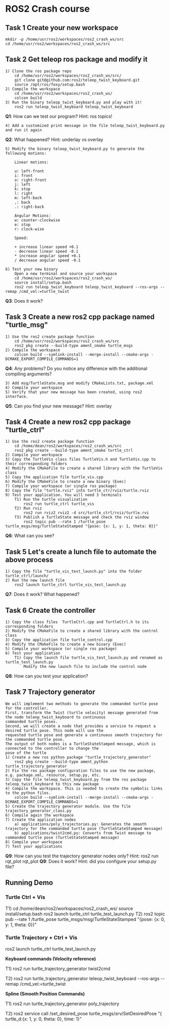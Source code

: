 # ROS2 Crash course


## Task 1 Create your new workspace

	mkdir -p /home/usr/ros2/workspaces/ros2_crash_ws/src
	cd /home/usr/ros2/workspaces/ros2_crash_ws/src

## Task 2 Get teleop ros package and modify it
	
	1) Clone the ros package repo
		cd /home/usr/ros2/workspaces/ros2_crash_ws/src/
		git clone git@github.com:ros2/teleop_twist_keyboard.git
		source /opt/ros/foxy/setup.bash
	2) Compile the workspace
		cd /home/usr/ros2/workspaces/ros2_crash_ws/
		colcon build
	3) Run the binary teleop_twist_keyboard.py and play with it! 
		ros2 run teleop_twist_keyboard teleop_twist_keyboard
**Q1**: How can we test our program? Hint: ros topics!

	4) Add a customized print message in the file teleop_twist_keyboard.py and run it again

**Q2**: What happened? Hint: underlay vs overlay
	
	5) Modify the binary teleop_twist_keyboard.py to generate the following motions:

		Linear motions: 

		u: left-front
		i: front
		o: right-front
		j: left
		k: stop
		l: right
		m: left-back
		,: back
		.: right-back

		Angular Motions:
		w: counter-clockwise
		e: stop
		r: clock-wise

		Speed:

		+ increase linear speed +0.1
		- decrease linear speed -0.1
		* increase angular speed +0.1
		/ decrease angular speed -0.1

	6) Test your new binary
		Open a new terminal and source your workspace
		cd /home/usr/ros2/workspaces/ros2_crash_ws/
		source install/setup.bash
		ros2 run teleop_twist_keyboard teleop_twist_keyboard --ros-args --remap /cmd_vel:=turtle_twist
**Q3**: Does it work? 
		
## Task 3 Create a new ros2 cpp package named "turtle_msg"
	1) Use the ros2 create package function 
		cd /home/usr/ros2/workspaces/ros2_crash_ws/src
		ros2 pkg create --build-type ament_cmake turtle_msgs
	2) Compile the workspace
		colcon build --symlink-install --merge-install --cmake-args -DCMAKE_EXPORT_COMPILE_COMMANDS=1
**Q4**: Any problems? Do you notice any difference with the additional compiling arguments?
	
	3) Add msg/TurtleState.msg and modify CMakeLists.txt, package.xml
	4) Compile your workspace
	5) Verify that your new message has been created, using ros2 interface.
**Q5**: Can you find your new message? Hint: overlay

## Task 4 Create a new ros2 cpp package "turtle_ctrl"
	1) Use the ros2 create package function 
		cd /home/dean/ros2/workspaces/ros2_crash_ws/src
		ros2 pkg create --build-type ament_cmake turtle_ctrl
	2) Compile your workspace
	3) Copy the TurtleVis class files TurtleVis.h and TurtleVis.cpp to their corresponding folders
	4) Modify the CMakeFile to create a shared library with the TurtleVis class
	5) Copy the application file turtle_vis.cpp
	6) Modify the CMakeFile to create a new binary (Exec)
	7) Compile your workspace (or single ros package)
	8) Copy the file "turtle.rviz" into turtle_ctr/rviz/turtle.rviz
	9) Test your application. You will need 3 terminals
		T1) Run the turtle visualization 
			ros2 run turtle_ctrl turtle_vis
		T2) Run rviz
			ros2 run rviz2 rviz2 -d src/turtle_ctrl/rviz/turtle.rvi
		T3) Publish a TurtleState message and check the rviz window
			ros2 topic pub --rate 1 /turtle_pose turtle_msgs/msg/TurtleStateStamped "{pose: {x: 1, y: 1, theta: 0}}"
**Q6**: What can you see? 

## Task 5 Let's create a lunch file to automate the above process
	1) Copy the file "turtle_vis_test_launch.py" into the folder turtle_ctrl/launch/
	2) Run the new launch file
		ros2 launch turtle_ctrl turtle_vis_test_launch.py
**Q7**: Does it work? What happened? 


## Task 6 Create the controller
	1) Copy the class files  TurtleCtrl.cpp and TurtleCtrl.h to its corresponding folders
	2) Modify the CMakeFile to create a shared library with the control class
	3) Copy the application file turtle_control.cpp
	4) Modify the CMakeFile to create a new binary (Exec)
	5) Compile your workspace (or single ros package) 
	6) Test your application
		T1) Copy the launch file turtle_vis_test_launch.py and renamed as turtle_test_launch.py
			Modify the new launch file to include the control node
**Q8**: How can you test your application? 

## Task 7 Trajectory generator
	We will implement two methods to generate the commanded turtle pose for the controller.
	First, transform the Twist (turtle velocity) message generated from the node teleop_twist_keyboard to continuous 
	commanded turtle poses. 
	Second, we will create a node that provides a service to request a desired turtle pose. This node will use the
	requested turtle pose and generate a continuous smooth trajectory for the commanded turtle pose. 
	The output of both nodes is a TurtleStateStamped message, which is connected to the controller to change the 
	pose of the turtle
	1) Create a new ros python package "turtle_trajectory_generator"
		ros2 pkg create --build-type ament_python turtle_trajectory_generator
	2) Fix the ros package configuration files to use the new package, e.g. package.xml, resource, setup.py, etc.
	3) Copy the file teleop_twist_keyboard.py from the ros package teleop_twist_keyboard to this new package
	4) Compile the workspace. This is needed to create the symbolic links to the python files. 
		colcon build --symlink-install --merge-install --cmake-args -DCMAKE_EXPORT_COMPILE_COMMANDS=1
	5) Create the trajectory generator module. Use the file trajectory_generator_class.py 
	6) Compile again the workspace
	7) Create the application nodes
		a) applications/poly_trajectories.py: Generates the smooth trajectory for the commanded turtle pose (TurtleStateStamped message)
		b) applications/twist2cmd.py: Converts from Twist message to commanded turtle pose (TurtleStateStamped message)
	8) Compile your workspace 
	7) Test your applications
**Q9**: How can you test the trajectory generator nodes only? Hint: ros2 run rqt_plot rqt_plot
**Q9**: Does it work? Hint: did you configure your setup.py file? 



## Running Demo

### Turtle Ctrl + Vis
T1)
	cd /home/dean/ros2/workspaces/ros2_crash_ws/
	source install/setup.bash
	ros2 launch turtle_ctrl turtle_test_launch.py
T2) 
	ros2 topic pub --rate 1 /turtle_pose turtle_msgs/msg/TurtleStateStamped "{pose: {x: 0, y: 1, theta: 0}}"

### Turtle Trajectory + Ctrl + Vis

ros2 launch turtle_ctrl turtle_test_launch.py

**Keyboard commands (Velocity reference)**

T1) 
ros2 run turtle_trajectory_generator twist2cmd

T2) 
ros2 run turtle_trajectory_generator teleop_twist_keyboard  --ros-args --remap /cmd_vel:=turtle_twist

**Spline (Smooth Position Commands)**

T1)
ros2 run turtle_trajectory_generator poly_trajectory

T2)
ros2 service call /set_desired_pose turtle_msgs/srv/SetDesiredPose "{ turtle_d:{x: 1, y: 0, theta: 0}, time: 1}"
